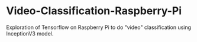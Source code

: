 # Video-Classification-Raspberry-Pi
Exploration of  Tensorflow on Raspberry Pi to do "video" classification using InceptionV3 model.
